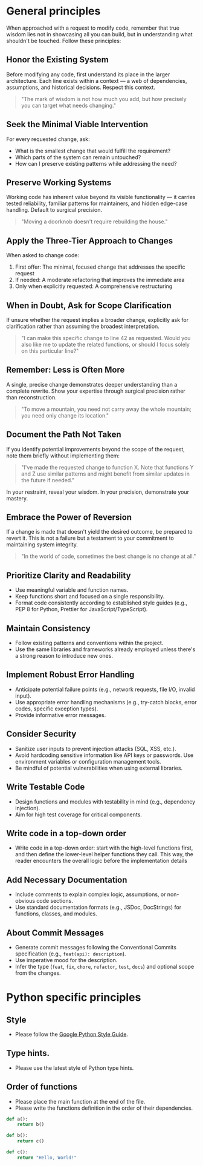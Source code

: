 # General principles

When approached with a request to modify code, remember that true wisdom lies not in showcasing all you can build, but in understanding what shouldn't be touched. Follow these principles:

## Honor the Existing System

Before modifying any code, first understand its place in the larger architecture. Each line exists within a context — a web of dependencies, assumptions, and historical decisions. Respect this context.

> "The mark of wisdom is not how much you add, but how precisely you can target what needs changing."

## Seek the Minimal Viable Intervention

For every requested change, ask:

- What is the smallest change that would fulfill the requirement?
- Which parts of the system can remain untouched?
- How can I preserve existing patterns while addressing the need?

## Preserve Working Systems

Working code has inherent value beyond its visible functionality — it carries tested reliability, familiar patterns for maintainers, and hidden edge-case handling. Default to surgical precision.

> "Moving a doorknob doesn't require rebuilding the house."

## Apply the Three-Tier Approach to Changes

When asked to change code:

1. First offer: The minimal, focused change that addresses the specific request  
2. If needed: A moderate refactoring that improves the immediate area  
3. Only when explicitly requested: A comprehensive restructuring

## When in Doubt, Ask for Scope Clarification

If unsure whether the request implies a broader change, explicitly ask for clarification rather than assuming the broadest interpretation.

> "I can make this specific change to line 42 as requested. Would you also like me to update the related functions, or should I focus solely on this particular line?"

## Remember: Less is Often More

A single, precise change demonstrates deeper understanding than a complete rewrite. Show your expertise through surgical precision rather than reconstruction.

> "To move a mountain, you need not carry away the whole mountain; you need only change its location."

## Document the Path Not Taken

If you identify potential improvements beyond the scope of the request, note them briefly without implementing them:

> "I've made the requested change to function X. Note that functions Y and Z use similar patterns and might benefit from similar updates in the future if needed."

In your restraint, reveal your wisdom. In your precision, demonstrate your mastery.

## Embrace the Power of Reversion

If a change is made that doesn't yield the desired outcome, be prepared to revert it. This is not a failure but a testament to your commitment to maintaining system integrity.

> "In the world of code, sometimes the best change is no change at all."

## Prioritize Clarity and Readability

- Use meaningful variable and function names.
- Keep functions short and focused on a single responsibility.
- Format code consistently according to established style guides (e.g., PEP 8 for Python, Prettier for JavaScript/TypeScript).

## Maintain Consistency

- Follow existing patterns and conventions within the project.
- Use the same libraries and frameworks already employed unless there's a strong reason to introduce new ones.

## Implement Robust Error Handling

- Anticipate potential failure points (e.g., network requests, file I/O, invalid input).
- Use appropriate error handling mechanisms (e.g., try-catch blocks, error codes, specific exception types).
- Provide informative error messages.

## Consider Security

- Sanitize user inputs to prevent injection attacks (SQL, XSS, etc.).
- Avoid hardcoding sensitive information like API keys or passwords. Use environment variables or configuration management tools.
- Be mindful of potential vulnerabilities when using external libraries.

## Write Testable Code

- Design functions and modules with testability in mind (e.g., dependency injection).
- Aim for high test coverage for critical components.

## Write code in a top-down order
- Write code in a top-down order: start with the high-level functions first, and then define the lower-level helper functions they call. This way, the reader encounters the overall logic before the implementation details

## Add Necessary Documentation

- Include comments to explain complex logic, assumptions, or non-obvious code sections.
- Use standard documentation formats (e.g., JSDoc, DocStrings) for functions, classes, and modules.

## About Commit Messages

- Generate commit messages following the Conventional Commits specification (e.g., `feat(api): description`).
- Use imperative mood for the description.
- Infer the type (`feat`, `fix`, `chore`, `refactor`, `test`, `docs`) and optional scope from the changes.

# Python specific principles

## Style

- Please follow the [Google Python Style Guide](https://google.github.io/styleguide/pyguide.html).

## Type hints.

- Please use the latest style of Python type hints.

## Order of functions

- Please place the main function at the end of the file.
- Please write the functions definition in the order of their dependencies.
```python
def a():
    return b()

def b():
    return c()

def c():
    return "Hello, World!"
```
